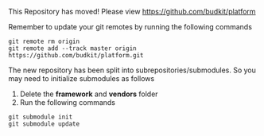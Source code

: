 This Repository has moved! Please view https://github.com/budkit/platform

Remember to update your git remotes by running the following commands

`git remote rm origin`<br />
`git remote add --track master origin https://github.com/budkit/platform.git`

The new repository has been split into subrepositories/submodules. So you may need to initialize submodules as follows

1. Delete the **framework** and **vendors** folder
2. Run the following commands

`git submodule init`<br />
`git submodule update`
